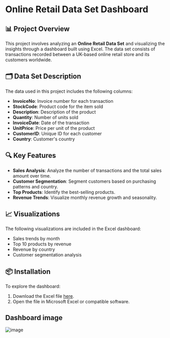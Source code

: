 # Online Retail Data Set Dashboard

## 📊 Project Overview
This project involves analyzing an **Online Retail Data Set** and visualizing the insights through a dashboard built using Excel. The data set consists of transactions recorded between a UK-based online retail store and its customers worldwide.

## 🗂️ Data Set Description
The data used in this project includes the following columns:
- **InvoiceNo**: Invoice number for each transaction
- **StockCode**: Product code for the item sold
- **Description**: Description of the product
- **Quantity**: Number of units sold
- **InvoiceDate**: Date of the transaction
- **UnitPrice**: Price per unit of the product
- **CustomerID**: Unique ID for each customer
- **Country**: Customer's country

## 🔍 Key Features
- **Sales Analysis**: Analyze the number of transactions and the total sales amount over time.
- **Customer Segmentation**: Segment customers based on purchasing patterns and country.
- **Top Products**: Identify the best-selling products.
- **Revenue Trends**: Visualize monthly revenue growth and seasonality.

## 📈 Visualizations
The following visualizations are included in the Excel dashboard:
- Sales trends by month
- Top 10 products by revenue
- Revenue by country
- Customer segmentation analysis

## 📦 Installation
To explore the dashboard:
1. Download the Excel file [here](./Online%20Retail%20Data%20Set%20DASHBOARD.xlsx).
2. Open the file in Microsoft Excel or compatible software.


## Dashboard image
![image](https://github.com/user-attachments/assets/5ad7c944-1496-4d6b-91ff-10e6501a0bb1)

